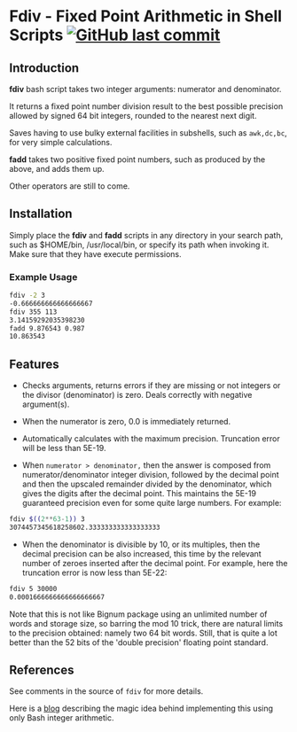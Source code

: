 # Fdiv - Fixed Point Arithmetic in Shell Scripts [<img alt="GitHub last commit" src="https://img.shields.io/github/last-commit/liborty/fdiv/HEAD?logo=github">](https://github.com/liborty/fdiv)

## Introduction

**fdiv** bash script takes two integer arguments: numerator and denominator.

It returns a fixed point number division result to the best possible precision
 allowed by signed 64 bit integers, rounded to the nearest next digit.

Saves having to use bulky external facilities in subshells, such as `awk,dc,bc`, for very simple calculations. 

**fadd** takes two positive fixed point numbers, such as produced by the above, and adds them up.

Other operators are still to come. 

## Installation

Simply place the **fdiv** and **fadd** scripts in any directory in your search path, such as $HOME/bin, /usr/local/bin, or specify its path when invoking it. Make sure that they have  execute permissions.
 
### Example Usage

```bash
fdiv -2 3
-0.666666666666666667  
fdiv 355 113
3.14159292035398230
fadd 9.876543 0.987
10.863543
```

## Features

- Checks arguments, returns errors if they are missing or not integers or the divisor (denominator) is zero. Deals correctly with negative argument(s).

- When the numerator is zero, 0.0 is immediately returned.

- Automatically calculates with the maximum precision. Truncation error will be less than 5E-19.

- When `numerator > denominator,` then the answer is composed from numerator/denominator integer division, followed by the decimal point and then the upscaled remainder divided by the denominator, which gives the digits after the decimal point. This maintains the 5E-19 guaranteed precision even for some  quite large numbers. For example:

```bash
fdiv $((2**63-1)) 3
3074457345618258602.333333333333333333
```

- When the denominator is divisible by 10, or its multiples, then the decimal precision can be also increased, this time by the relevant number of zeroes inserted after the decimal point. For example, here the truncation error is now less than 5E-22:

```bash
fdiv 5 30000
0.0001666666666666666667
```

Note that this is not like Bignum package using an unlimited number of words and storage size, so barring the mod 10 trick, there are natural limits to the precision obtained: namely two 64 bit words. Still, that is quite a lot better than the 52 bits of the 'double precision' floating point standard.

## References

See comments in the source of `fdiv` for more details.

Here is a [blog](https://oldmill.cz/2020-01-02-the-joy-of-bashing.html) describing the magic idea behind implementing this using only Bash integer arithmetic.
